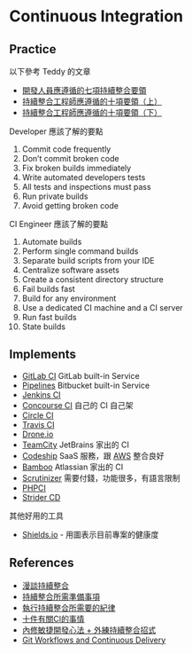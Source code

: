 # Continuous Integration

## Practice

以下參考 Teddy 的文章

* [開發人員應遵循的七項持續整合要領](http://teddy-chen-tw.blogspot.tw/2012/07/blog-post.html)
* [持續整合工程師應遵循的十項要領（上）](http://teddy-chen-tw.blogspot.tw/2012/07/blog-post_04.html)
* [持續整合工程師應遵循的十項要領（下）](http://teddy-chen-tw.blogspot.tw/2012/07/blog-post_05.html)

Developer 應該了解的要點

1. Commit code frequently
2. Don’t commit broken code
3. Fix broken builds immediately
4. Write automated developers tests
5. All tests and inspections must pass
6. Run private builds
7. Avoid getting broken code

CI Engineer 應該了解的要點

1. Automate builds
2. Perform single command builds
3. Separate build scripts from your IDE
4. Centralize software assets
5. Create a consistent directory structure
6. Fail builds fast
7. Build for any environment
8. Use a dedicated CI machine and a CI server
9. Run fast builds
10. State builds

## Implements

* [GitLab CI](gitlab-ci.md) GitLab built-in Service
* [Pipelines](https://bitbucket.org/product/features/pipelines) Bitbucket built-in Service
* [Jenkins CI](http://jenkins-ci.org/)
* [Concourse CI](https://concourse.ci/) 自己的 CI 自己架
* [Circle CI](circle-ci.md)
* [Travis CI](https://travis-ci.org/)
* [Drone.io](https://drone.io/)
* [TeamCity](https://www.jetbrains.com/teamcity/) JetBrains 家出的 CI
* [Codeship](https://codeship.com/) SaaS 服務，跟 [AWS](/cloud-computing/aws/README.md) 整合良好
* [Bamboo](https://www.atlassian.com/software/bamboo) Atlassian 家出的 CI
* [Scrutinizer](https://scrutinizer-ci.com/) 需要付錢，功能很多，有語言限制
* [PHPCI](https://www.phptesting.org/)
* [Strider CD](http://strider-cd.github.io/)

其他好用的工具

* [Shields.io](http://shields.io/) - 用圖表示目前專案的健康度

## References

* [漫談持續整合](http://kojenchieh.pixnet.net/blog/post/378400769)
* [持續整合所需準備事項](http://kojenchieh.pixnet.net/blog/post/378870311)
* [執行持續整合所需要的紀律](http://kojenchieh.pixnet.net/blog/post/379112090)
* [十件有關CI的事情](http://kojenchieh.pixnet.net/blog/post/75411763)
* [內修敏捷開發心法 + 外練持續整合招式](https://blog.toright.com/posts/4139)
* [Git Workflows and Continuous Delivery](http://blogs.wandisco.com/2013/07/24/git-workflows-and-continuous-delivery-using-multisite-replication-to-facilitate-a-global-mainline/)
